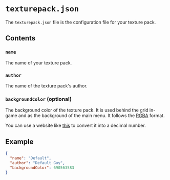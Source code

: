 # `texturepack.json`

The `texturepack.json` file is the configuration file for your texture pack.

## Contents

### `name`

The name of your texture pack.

### `author`

The name of the texture pack's author.

### `backgroundColor` (optional)

The background color of the texture pack. It is used behind the grid in-game and as the background of the main menu. It follows the [RGBA](https://en.wikipedia.org/wiki/RGBA_color_model) format.

You can use a website like [this](https://www.rapidtables.com/convert/number/hex-to-decimal.html) to convert it into a decimal number. 

## Example

```json
{
  "name": "Default",
  "author": "Default Guy",
  "backgroundColor": 690563583
}
```